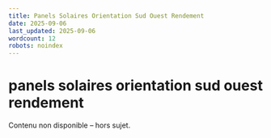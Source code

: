 ```yaml
---
title: Panels Solaires Orientation Sud Ouest Rendement
date: 2025-09-06
last_updated: 2025-09-06
wordcount: 12
robots: noindex
---
```


# panels solaires orientation sud ouest rendement

Contenu non disponible – hors sujet.